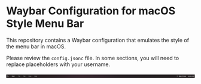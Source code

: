 # Waybar Configuration for macOS Style Menu Bar

This repository contains a Waybar configuration that emulates the style of the menu bar in macOS.

Please review the `config.jsonc` file. In some sections, you will need to replace placeholders with your username.

<img src="screenshot.png" alt="Menu Bar Screenshot" style="width:3000px; height:auto;" />


